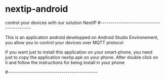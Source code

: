 # nextip-android
control your devices with our solution NextIP
#-------------------------------------------

This is an application android developped on Android Studio Environement, you allow you to control your devices over MQTT protocol

If you want just to install this application on your smart-phone, you need just to copy the application nextip.apk on your phone. After double click on it and follow the instructions for being install in your phone

#---------------------------------------------
